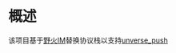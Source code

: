 # 概述
该项目基于[野火IM](https://github.com/wildfirechat/android-chat)替换协议栈以支持[unverse_push](https://github.com/comsince/universe_push)